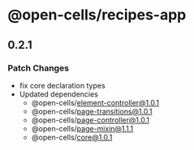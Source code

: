 # @open-cells/recipes-app

## 0.2.1

### Patch Changes

- fix core declaration types
- Updated dependencies
  - @open-cells/element-controller@1.0.1
  - @open-cells/page-transitions@1.0.1
  - @open-cells/page-controller@1.0.1
  - @open-cells/page-mixin@1.1.1
  - @open-cells/core@1.0.1
